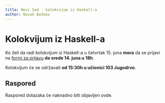 ```yaml
---
title: Novi Sad - kolokvijum iz Haskell-a
author: Novak Boškov
---
```


# Kolokvijum iz Haskell-a

Ko želi da radi kolokvijum iz Haskell-a u četvrtak 15. juna **mora**
da se prijavi
na
[formi za prijavu](https://docs.google.com/forms/d/e/1FAIpQLSd2XnMg9LUThryc-UvHg1WtHw2tE47ZQRtx2Pm-C9V10rr8Zw/viewform) **do
srede 14. juna u 18h**.

Kolokvijum će se održavati **od 15:30h u učionici 103 Jugodrvo**.

## Raspored

Raspored dolazaka će naknadno biti objavljen ovde.

